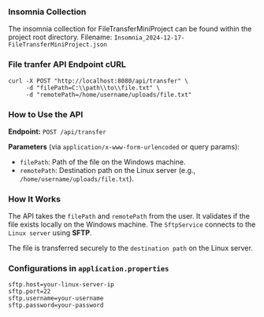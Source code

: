 ### Insomnia Collection
The insomnia collection for FileTransferMiniProject can be found within the project root directory.
Filename: `Insomnia_2024-12-17-FileTransferMiniProject.json`

### File tranfer API Endpoint cURL
```
curl -X POST "http://localhost:8080/api/transfer" \
     -d "filePath=C:\\path\\to\\file.txt" \
     -d "remotePath=/home/username/uploads/file.txt"
```

### How to Use the API
**Endpoint:** `POST /api/transfer`

**Parameters** (via `application/x-www-form-urlencoded` or query params):

- `filePath`: Path of the file on the Windows machine.
- `remotePath`: Destination path on the Linux server (e.g., `/home/username/uploads/file.txt`).

### How It Works

The API takes the `filePath` and `remotePath` from the user.
It validates if the file exists locally on the Windows machine.
The `SftpService` connects to the `Linux server` using **SFTP**.

The file is transferred securely to the `destination path` on the Linux server.

### Configurations in `application.properties`
```
sftp.host=your-linux-server-ip
sftp.port=22
sftp.username=your-username
sftp.password=your-password
```

